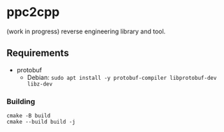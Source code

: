 # ppc2cpp
(work in progress) reverse engineering library and tool.

## Requirements
- protobuf
  - Debian: `sudo apt install -y protobuf-compiler libprotobuf-dev libz-dev`

### Building
```
cmake -B build
cmake --build build -j
```
